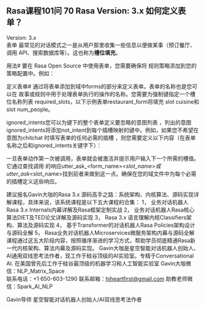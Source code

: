 ## Rasa课程101问 70 Rasa  Version: 3.x  如何定义表单？
  
Version: 3.x  
表单
最常见的对话模式之一是从用户那里收集一些信息以便做某事（预订餐厅、调用 API、搜索数据库等）。这也称为**槽位填充**。

用法#
要在 Rasa Open Source 中使用表单，您需要确保将 规则策略添加到您的策略配置中。例如：


定义表单#
通过将表单添加到域中forms的部分来定义表单。表单的名称也是您可以在 故事或规则中用于处理表单执行的操作的名称。您需要为强制键指定一个槽位名称列表 required_slots，以下示例表单restaurant_form将填充 slot cuisine和 slot num_people。


ignored_intents您可以为键下的整个表单定义要忽略的意图列表 ，列出的意图ignored_intents将添加not_intent到每个插槽映射的键中。例如，如果您不希望在意图为chitchat 时填写表单的任何必需的插槽 ，则您需要定义以下内容（在表单名称之后和ignored_intents关键字下）：

一旦表单动作第一次被调用，表单就会被激活并提示用户输入下一个所需的槽值。它通过查找调用 的响应utter_ask_<form_name>_<slot_name>或 utter_ask_<slot_name>找到前者来做到这一点。确保在您的域文件中为每个必需的插槽定义这些响应。
  

建议报名Gavin大咖的Rasa 3.x 源码高手之路：系统架构、内核算法、源码实现详解课程，具体来说，该系统课程是以下五大课程的合集：
1，    业务对话机器人Rasa 3.x Internals内幕详解及Rasa框架定制实战
2，    业务对话机器人Rasa核心算法DIET及TED论文详解及源码实现
3，    Rasa 3.x 语言理解内核Classifiers架构、算法及源码实现
4，    基于Transformer的对话机器人Rasa Policies架构设计与源码全解
5，    Rasa业务对话机器人Microservices微服务架构内幕与源码全解
课程通过这五大阶段内容，按照循序渐进的学习方式，帮助学员彻底精通Rasa新一代内核架构、算法内幕及源码实现。
Gavin大咖是星空智能对话机器人创始人、AI通用双线思考法作者，现工作于硅谷顶级的AI实验室。专精于Conversational AI. 在美国曾先后工作于硅谷最顶级的机器学习和人工智能实验室 
Gavin大咖微信：NLP_Matrix_Space  
联系电话：+1 650-603-1290
联系邮箱：hiheartfirst@gmail.com
助教老师微信：Spark_AI_NLP  



Gavin导师
星空智能对话机器人创始人/AI双线思考法作者
